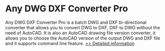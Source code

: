 # Any DWG DXF Converter Pro
Any DWG DXF Converter Pro is a batch DWG and DXF bi-directional converter that allows you to convert DWG to DXF, DXF to DWG without the need of AutoCAD. It is also an AutoCAD drawing file version converter, it allows you to choose the AutoCAD version of the output DWG and DXF file and it supports command line feature.
[>> Detailed information](https://secure.shareit.com/shareit/product.html?productid=300951656&affiliateid=200057808)